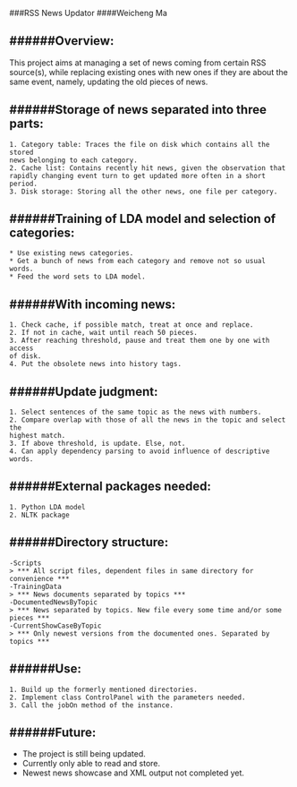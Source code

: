 ###RSS News Updator
####Weicheng Ma


######Overview:
------
This project aims at managing a set of news coming from certain RSS source(s),
while replacing existing ones with new ones if they are about the same event,
namely, updating the old pieces of news.

######Storage of news separated into three parts:
------
	1. Category table: Traces the file on disk which contains all the stored
	news belonging to each category.
	2. Cache list: Contains recently hit news, given the observation that 
	rapidly changing event turn to get updated more often in a short period.
	3. Disk storage: Storing all the other news, one file per category.

######Training of LDA model and selection of categories:
------
	* Use existing news categories.
	* Get a bunch of news from each category and remove not so usual words.
	* Feed the word sets to LDA model.

######With incoming news:
------
	1. Check cache, if possible match, treat at once and replace.
	2. If not in cache, wait until reach 50 pieces.
	3. After reaching threshold, pause and treat them one by one with access
	of disk.
	4. Put the obsolete news into history tags.

######Update judgment:
------
	1. Select sentences of the same topic as the news with numbers.
	2. Compare overlap with those of all the news in the topic and select the 
	highest match.
	3. If above threshold, is update. Else, not.
	4. Can apply dependency parsing to avoid influence of descriptive words.

######External packages needed:
------
	1. Python LDA model
	2. NLTK package

######Directory structure:
------
	-Scripts
	> *** All script files, dependent files in same directory for convenience ***
	-TrainingData
	> *** News documents separated by topics ***
	-DocumentedNewsByTopic
	> *** News separated by topics. New file every some time and/or some pieces ***
	-CurrentShowCaseByTopic
	> *** Only newest versions from the documented ones. Separated by topics ***

######Use:
----
	1. Build up the formerly mentioned directories.
	2. Implement class ControlPanel with the parameters needed.
	3. Call the jobOn method of the instance.

######Future:
-----
* The project is still being updated.
* Currently only able to read and store.
* Newest news showcase and XML output not completed yet.